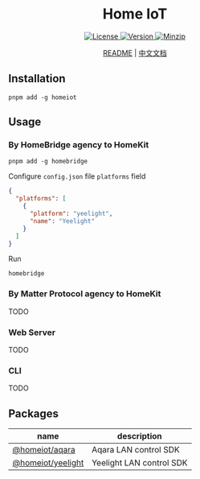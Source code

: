 <h1 align="center">Home IoT</h1>

<p align="center">
  <a href="https://github.com/qq15725/homeiot/blob/master/LICENSE" class="mr-3">
    <img src="https://img.shields.io/npm/l/homeiot.svg" alt="License">
  </a>
  <a href="https://www.npmjs.com/package/homeiot">
    <img src="https://img.shields.io/npm/v/homeiot.svg" alt="Version">
  </a>
  <a href="https://cdn.jsdelivr.net/npm/homeiot/dist/index.js">
    <img src="https://img.shields.io/bundlephobia/minzip/homeiot" alt="Minzip">
  </a>
</p>

<p align="center"><a href="README.md">README</a> | <a href="README_zh.md">中文文档</a></p>

## Installation

```shell
pnpm add -g homeiot
```

## Usage

### By HomeBridge agency to HomeKit

```shell
pnpm add -g homebridge
```

Configure `config.json` file `platforms` field

```json
{
  "platforms": [
    {
      "platform": "yeelight",
      "name": "Yeelight"
    }
  ]
}
```

Run

```shell
homebridge
```

### By Matter Protocol agency to HomeKit

TODO

### Web Server

TODO

### CLI

TODO

## Packages

| name                | description              |
|---------------------|--------------------------|
| [@homeiot/aqara]    | Aqara LAN control SDK    |
| [@homeiot/yeelight] | Yeelight LAN control SDK |

[@homeiot/aqara]: https://github.com/qq15725/homeiot/blob/master/packages/aqara
[@homeiot/yeelight]: https://github.com/qq15725/homeiot/blob/master/packages/yeelight

